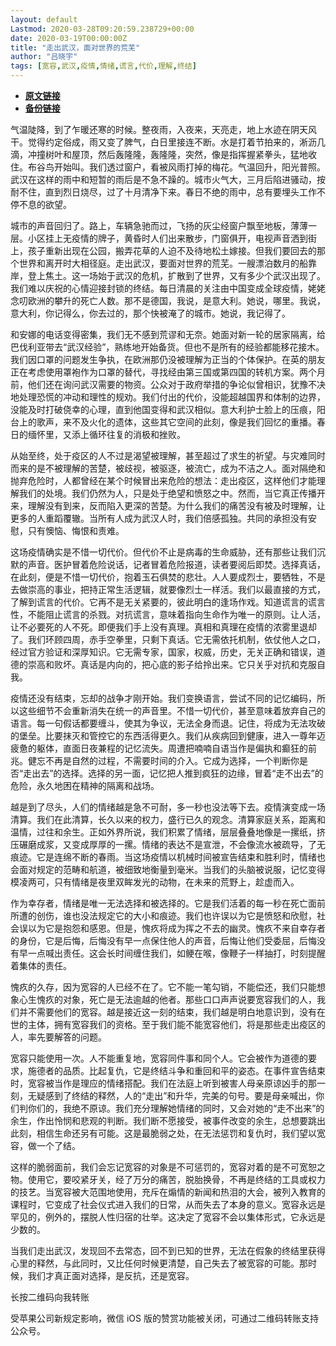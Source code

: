 ```yaml
---
layout: default
Lastmod: 2020-03-28T09:20:59.238729+00:00
date: 2020-03-19T00:00:00Z
title: "走出武汉，面对世界的荒芜"
author: "吕晓宇"
tags: [宽容,武汉,疫情,情绪,谎言,代价,理解,终结]
---
```


* [**原文链接**](https://mp.weixin.qq.com/s/Qt-vROJ8EjhRmPpC7Ze1YQ)
* [**备份链接**](https://archive.li/wip/bPgii)


气温陡降，到了乍暖还寒的时候。整夜雨，入夜来，天亮走，地上水迹在阴天风干。觉得约定俗成，雨又变了脾气，白日里接连不断。水是打着节拍来的，淅沥几滴，冲撞树叶和屋顶，然后轰隆隆，轰隆隆，突然，像是指挥握紧拳头，猛地收住。布谷鸟开始叫。我们透过窗户，看被风雨打掉的梅花。气温回升，阳光普照。武汉在这样的雨中和短暂的雨后是不急不躁的。城市火气大，三月后陷进骚动，按耐不住，直到烈日烧尽，过了十月清净下来。春日不绝的雨中，总有要埋头工作不停不息的欲望。

  

城市的声音回归了。路上，车辆急驰而过，飞扬的灰尘经窗户飘至地板，薄薄一层。小区挂上无疫情的牌子，黄昏时人们出来散步，门窗俱开，电视声音洒到街上，孩子重新出现在公园，搬弄花草的人迫不及待地松土嫁接。但我们要回去的那个世界和离开时大相径庭。走出武汉，要面对世界的荒芜。一艘漂泊数月的船靠岸，登上焦土。这一场始于武汉的危机，扩散到了世界，又有多少个武汉出现了。我们难以庆祝的心情迎接封锁的终结。每日清晨的关注由中国变成全球疫情，姥姥念叨欧洲的攀升的死亡人数。那不是德国，我说，是意大利。她说，哪里。我说，意大利，你记得么，你去过的，那个快被淹了的城市。她说，我记得了。

  

和安娜的电话变得密集，我们无不感到荒谬和无奈。她面对新一轮的居家隔离，给巴伐利亚带去“武汉经验”，熟练地开始备货。但也不是所有的经验都能移花接木。我们因口罩的问题发生争执，在欧洲那仍没被理解为正当的个体保护。在英的朋友正在考虑使用罩袍作为口罩的替代，寻找经由第三国或第四国的转机方案。两个月前，他们还在询问武汉需要的物资。公众对于政府举措的争论似曾相识，犹豫不决地处理恐慌的冲动和理性的规劝。我们付出的代价，没能超越国界和体制的边界，没能及时打破侥幸的心理，直到他国变得和武汉相似。意大利护士脸上的压痕，阳台上的歌声，来不及火化的遗体，这些其它空间的此刻，像是我们回忆的重播。春日的缅怀里，又添上循环往复的消极和挫败。

  

从始至终，处于疫区的人不过是渴望被理解，甚至超过了求生的祈望。与灾难同时而来的是不被理解的苦楚，被歧视，被驱逐，被流亡，成为不洁之人。面对隔绝和抛弃危险时，人都曾经在某个时候冒出来危险的想法：走出疫区，这样他们才能理解我们的处境。我们仍然为人，只是处于绝望和愤怒之中。然而，当它真正传播开来，理解没有到来，反而陷入更深的苦楚。为什么我们的痛苦没有被及时理解，让更多的人重蹈覆辙。当所有人成为武汉人时，我们倍感孤独。共同的承担没有安慰，只有懊恼、悔恨和责难。

  

这场疫情确实是不惜一切代价。但代价不止是病毒的生命威胁，还有那些让我们沉默的声音。医护冒着危险说话，记者冒着危险报道，读者要阅后即焚。选择真话，在此刻，便是不惜一切代价，抱着玉石俱焚的悲壮。人人要成烈士，要牺牲，不是去做崇高的事业，把持正常生活逻辑，就要像烈士一样活。我们以最直接的方式，了解到谎言的代价。它再不是无关紧要的，彼此明白的逢场作戏。知道谎言的谎言性，不能阻止谎言的杀戮。对抗谎言，意味着指向生命作为唯一的原则。让人活，让不必要死的人不死。即便我们手上没有真理。真相和真理在疫情的浓雾里退却了。我们环顾四周，赤手空拳里，只剩下真话。它无需依托机制，依仗他人之口，经过官方验证和深厚知识。它无需专家，国家，权威，历史，无关正确和错误，道德的崇高和败坏。真话是内向的，把心底的影子给拎出来。它只关乎对抗和克服自我。

  

疫情还没有结束，忘却的战争才刚开始。我们变换语言，尝试不同的记忆编码，所以这些细节不会重新消失在统一的声音里。不惜一切代价，甚至意味着放弃自己的语言。每一句假话都要缠斗，使其为争议，无法全身而退。记住，将成为无法攻破的堡垒。比要抹灭和管控它的东西活得更久。我们从疾病回到健康，进入一尊年迈疲惫的躯体，直面日夜兼程的记忆流失。周遭把喃喃自语当作是偏执和癫狂的前兆。健忘不再是自然的过程，不需要时间的介入。它成为选择，一个判断你是否“走出去”的选择。选择的另一面，记忆把人推到疯狂的边缘，冒着“走不出去”的危险，永久地困在精神的隔离和战场。

  

越是到了尽头，人们的情绪越是急不可耐，多一秒也没法等下去。疫情演变成一场清算。我们在此清算，长久以来的权力，盛行已久的观念。清算家庭关系，距离和温情，过往和余生。正如外界所说，我们积累了情绪，层层叠叠地像是一摞纸，挤压碾磨成浆，又变成厚厚的一摞。情绪的表达不是宣泄，不会像流水被疏导，了无痕迹。它是连绵不断的春雨。当这场疫情以机械时间被宣告结束和胜利时，情绪也会面对规定的范畴和航道，被细致地衡量到毫米。当我们的头脑被说服，记忆变得模凌两可，只有情绪是夜里双眸发光的动物，在未来的荒野上，趁虚而入。

  

作为幸存者，情绪是唯一无法选择和被选择的。它是我们活着的每一秒在死亡面前所遭的创伤，谁也没法规定它的大小和痕迹。我们也许误以为它是愤怒和欣慰，社会误以为它是抱怨和感恩。但是，愧疚将成为挥之不去的幽灵。愧疚不来自幸存者的身份，它是后悔，后悔没有早一点保住他人的声音，后悔让他们受委屈，后悔没有早一点喊出责任。这会长时间缠住我们，如鲠在喉，像鞭子一样抽打，时刻提醒着集体的责任。

愧疚的久存，因为宽容的人已经不在了。它不能一笔勾销，不能偿还，我们只能想象心生愧疚的对象，死亡是无法逾越的他者。那些口口声声说要宽容我们的人，我们并不需要他们的宽容。越是接近这一刻的结束，我们越是明白地意识到，没有在世的主体，拥有宽容我们的资格。至于我们能不能宽容他们，将是那些走出疫区的人，率先要解答的问题。

  

宽容只能使用一次。人不能重复地，宽容同件事和同个人。它会被作为道德的要求，施德者的品质。比起复仇，它是终结斗争和重回和平的姿态。在事件宣告结束时，宽容被当作是理应的情绪搭配。我们在法庭上听到被害人母亲原谅凶手的那一刻，无疑感到了终结的释然，人的“走出”和升华，完美的句号。要是母亲喊出，你们判你们的，我绝不原谅。我们充分理解她情绪的同时，又会对她的“走不出来”的余生，作出怜悯和悲观的判断。我们断不愿接受，被事件改变的余生，总想要跳出此刻，相信生命还另有可能。这是最脆弱之处，在无法惩罚和复仇时，我们望以宽容，做一个了结。

  

这样的脆弱面前，我们会忘记宽容的对象是不可惩罚的，宽容对着的是不可宽恕之物。使用它，要咬紧牙关，经了万分的痛苦，脱胎换骨，不再是终结的工具或权力的技艺。当宽容被大范围地使用，充斥在煽情的新闻和热泪的大会，被列入教育的课程时，它变成了社会仪式进入我们的日常，从而失去了本身的意义。宽容永远是罕见的，例外的，摆脱人性归宿的壮举。这决定了宽容不会以集体形式，它永远是少数的。

当我们走出武汉，发现回不去常态，回不到已知的世界，无法在假象的终结里获得心里的释然，与此同时，又比任何时候更清楚，自己失去了被宽容的可能。那时候，我们才真正面对选择，是反抗，还是宽容。

长按二维码向我转账

受苹果公司新规定影响，微信 iOS 版的赞赏功能被关闭，可通过二维码转账支持公众号。

